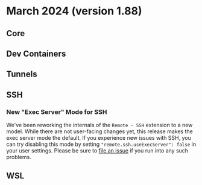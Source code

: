 # March 2024 (version 1.88)

## Core

## Dev Containers

## Tunnels

## SSH

### New "Exec Server" Mode for SSH

We've been reworking the internals of the `Remote - SSH` extension to a new model. While there are not user-facing changes yet, this release makes the exec server mode the default. If you experience new issues with SSH, you can try disabling this mode by setting `"remote.ssh.useExecServer": false` in your user settings. Please be sure to [file an issue](https://github.com/microsoft/vscode-remote-release/issues/new) if you run into any such problems.

## WSL

